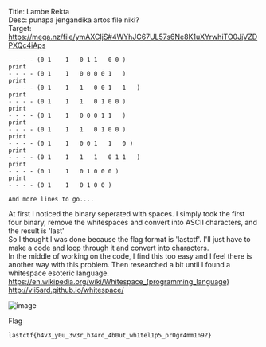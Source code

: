Title: Lambe Rekta <br>
Desc: punapa jengandika artos file niki? <br>
Target: https://mega.nz/file/ymAXCIjS#4WYhJC67UL57s6Ne8K1uXYrwhiTO0JjVZDPXQc4iAps <br>
```
- - - - (0 1	1	0 1	1	0 0 )
print	
- - - - (0 1	1	0 0 0 0 1	)
print	
- - - - (0 1	1	1	0 0 1	1	)
print	
- - - - (0 1	1	1	0 1	0 0 )
print	
- - - - (0 1	1	0 0 0 1	1	)
print	
- - - - (0 1	1	1	0 1	0 0 )
print	
- - - - (0 1	1	0 0 1	1	0 )
print	
- - - - (0 1	1	1	1	0 1	1	)
print	
- - - - (0 1	1	0 1	0 0 0 )
print	
- - - - (0 1	1	0 1	0 0 )

And more lines to go....
```

At first I noticed the binary seperated with spaces. I simply took the first four binary, remove the whitespaces and convert into ASCII characters, and the result is 'last' <br>
So I thought I was done because the flag format is 'lastctf'. I'll just have to make a code and loop through it and convert into characters. <br>
In the middle of working on the code, I find this too easy and I feel there is another way with this problem. Then researched a bit until I found a whitespace esoteric language.
https://en.wikipedia.org/wiki/Whitespace_(programming_language) <br>
http://vii5ard.github.io/whitespace/

![image](https://user-images.githubusercontent.com/63649797/147829410-58f0479f-5104-48d6-8d11-3b9ff5703809.png)

Flag
```
lastctf{h4v3_y0u_3v3r_h34rd_4b0ut_wh1tel1p5_pr0gr4mm1n9?}
```
